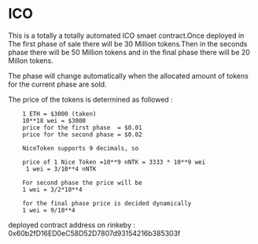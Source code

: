 # ICO

This is a totally a totally automated ICO smaet contract.Once deployed in The first phase of sale there will be 30 Million tokens.Then in the seconds phase there will be 50 Million tokens and in the final phase there will be 20 Millon tokens.

The phase will change automatically when the allocated amount of tokens for the current phase are sold.

The price of the tokens is determined as followed :

        1 ETH = $3000 (taken)
        10**18 wei = $3000
        price for the first phase  = $0.01
        price for the second phase = $0.02
        
        NiceToken supports 9 decimals, so
        
        price of 1 Nice Token =10**9 nNTK = 3333 * 10**9 wei
         1 wei = 3/10**4 nNTK
        
        For second phase the price will be 
        1 wei = 3/2*10**4
        
        for the final phase price is decided dynamically 
        1 wei = 9/10**4
        
deployed contract address on rinkeby : 0x60b2fD16ED0eC58D52D7807d93154216b385303f
